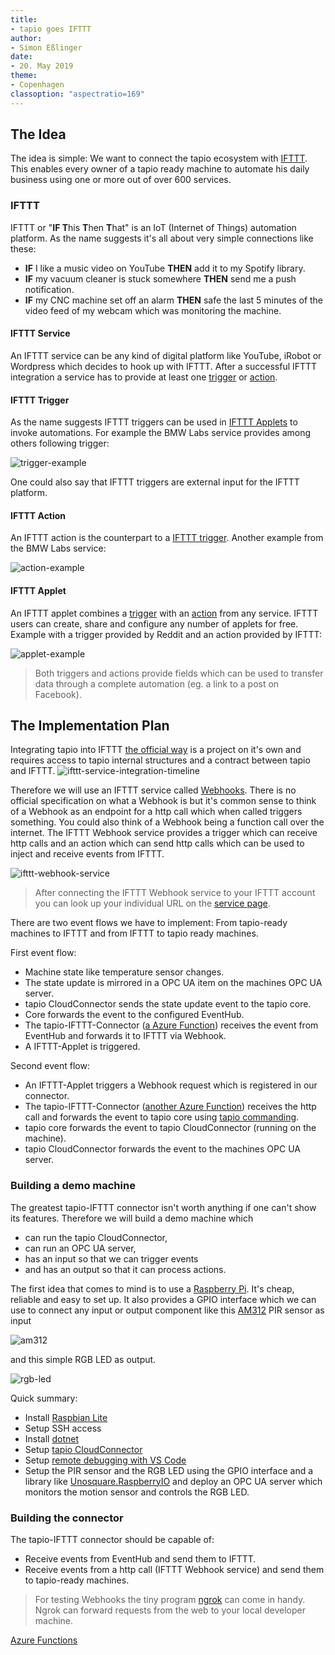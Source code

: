 ```yaml
---
title:
- tapio goes IFTTT
author:
- Simon Eßlinger
date:
- 20. May 2019
theme:
- Copenhagen
classoption: "aspectratio=169"
---
```


## The Idea

The idea is simple: We want to connect the tapio ecosystem with [IFTTT](https://ifttt.com/). This enables every owner of a tapio ready machine to automate his daily business using one or more out of over 600 services.

### IFTTT

IFTTT or "**IF T**his **T**hen **T**hat" is an IoT (Internet of Things) automation platform. As the name suggests it's all about very simple connections like these:

* **IF** I like a music video on YouTube **THEN** add it to my Spotify library.
* **IF** my vacuum cleaner is stuck somewhere **THEN** send me a push notification.
* **IF** my CNC machine set off an alarm **THEN** safe the last 5 minutes of the video feed of my webcam which was monitoring the machine.

#### IFTTT Service

An IFTTT service can be any kind of digital platform like YouTube, iRobot or Wordpress which decides to hook up with IFTTT. After a successful IFTTT integration a service has to provide at least one [trigger](#ifttt-trigger) or [action](#ifttt-action).

#### IFTTT Trigger

As the name suggests IFTTT triggers can be used in [IFTTT Applets](#ifttt-applet) to invoke automations. For example the BMW Labs service provides among others following trigger:

![trigger-example](assets/trigger-example.png)

One could also say that IFTTT triggers are external input for the IFTTT platform.

#### IFTTT Action

An IFTTT action is the counterpart to a [IFTTT trigger](#ifttt-trigger). Another example from the BMW Labs service:

![action-example](assets/action-example.png)

#### IFTTT Applet

An IFTTT applet combines a [trigger](#ifttt-trigger) with an [action](#ifttt-action) from any service. IFTTT users can create, share and configure any number of applets for free.
Example with a trigger provided by Reddit and an action provided by IFTTT:

![applet-example](assets/applet-example.png)

>Both triggers and actions provide fields which can be used to transfer data through a complete automation (eg. a link to a post on Facebook).

## The Implementation Plan

Integrating tapio into IFTTT [the official way](https://platform.ifttt.com/docs) is a project on it's own and requires access to tapio internal structures and a contract between tapio and IFTTT.
![ifttt-service-integration-timeline](assets/ifttt-service-integration-timeline.png)

Therefore we will use an IFTTT service called [Webhooks](https://ifttt.com/maker_webhooks). There is no official specification on what a Webhook is but it's common sense to think of a Webhook as an endpoint for a http call which when called triggers something. You could also think of a Webhook being a function call over the internet. The IFTTT Webhook service provides a trigger which can receive http calls and an action which can send http calls which can be used to inject and receive events from IFTTT.

![ifttt-webhook-service](assets/ifttt-webhook-service.png)

>After connecting the IFTTT Webhook service to your IFTTT account you can look up your individual URL on the [service page](https://ifttt.com/maker_webhooks).

There are two event flows we have to implement:
From tapio-ready machines to IFTTT and from IFTTT to tapio ready machines.

First event flow:

* Machine state like temperature sensor changes.
* The state update is mirrored in a OPC UA item on the machines OPC UA server.
* tapio CloudConnector sends the state update event to the tapio core.
* Core forwards the event to the configured EventHub.
* The tapio-IFTTT-Connector ([a Azure Function](https://azure.microsoft.com/en-us/services/functions/)) receives the event from EventHub and forwards it to IFTTT via Webhook.
* A IFTTT-Applet is triggered.

Second event flow:

* An IFTTT-Applet triggers a Webhook request which is registered in our connector.
* The tapio-IFTTT-Connector ([another Azure Function](https://azure.microsoft.com/en-us/services/functions/)) receives the http call and forwards the event to tapio core using [tapio commanding](https://developer.tapio.one/docs/Commanding.html).
* tapio core forwards the event to tapio CloudConnector (running on the machine).
* tapio CloudConnector forwards the event to the machines OPC UA server.

### Building a demo machine

The greatest tapio-IFTTT connector isn't worth anything if one can't show its features. Therefore we will build a demo machine which

* can run the tapio CloudConnector,
* can run an OPC UA server,
* has an input so that we can trigger events
* and has an output so that it can process actions.

The first idea that comes to mind is to use a [Raspberry Pi](https://www.raspberrypi.org/). It's cheap, reliable and easy to set up. It also provides a GPIO interface which we can use to connect any input or output component like this [AM312](https://www.sunrom.com/p/micro-pir-motion-detection-sensor-am312) PIR sensor as input

![am312](assets/am312.jpg)

and this simple RGB LED as output.

![rgb-led](assets/rgb-led.jpg)

Quick summary:

* Install [Raspbian Lite](https://www.raspberrypi.org/downloads/raspbian/)
* Setup SSH access
* Install [dotnet](https://docs.microsoft.com/en-us/dotnet/core/tools/dotnet-install-script)
* Setup [tapio CloudConnector](https://developer.tapio.one/docs/CloudConnector/CloudConnectorCore.html)
* Setup [remote debugging with VS Code](https://www.hanselman.com/blog/RemoteDebuggingWithVSCodeOnWindowsToARaspberryPiUsingNETCoreOnARM.aspx)
* Setup the PIR sensor and the RGB LED using the GPIO interface and a library like [Unosquare.RaspberryIO](https://github.com/unosquare/raspberryio) and deploy an OPC UA server which monitors the motion sensor and controls the RGB LED.

### Building the connector

The tapio-IFTTT connector should be capable of:

* Receive events from EventHub and send them to IFTTT.
* Receive events from a http call (IFTTT Webhook service) and send them to tapio-ready machines.

>For testing Webhooks the tiny program [ngrok](https://ngrok.com/) can come in handy. Ngrok can forward requests from the web to your local developer machine.

[Azure Functions](https://azure.microsoft.com/en-us/services/functions/)




